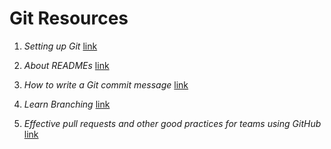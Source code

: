 # Git Resources

1. *Setting up Git*
[link](https://docs.github.com/en/get-started/quickstart/set-up-git)

2. *About READMEs*
[link](https://docs.github.com/en/get-started/quickstart/set-up-git)

3. *How to write a Git commit message*
[link](https://cbea.ms/git-commit/#separate)

4. *Learn Branching*
[link](https://learngitbranching.js.org/)

5. *Effective pull requests and other good practices for teams using GitHub*
[link](https://codeinthehole.com/tips/pull-requests-and-other-good-practices-for-teams-using-github/)
